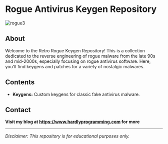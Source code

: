 # Rogue Antivirus Keygen Repository

![rogue3](https://github.com/user-attachments/assets/43a0db22-e1db-4986-8746-f8dfc6a2d804)

## About
Welcome to the Retro Rogue Keygen Repository! This is a collection dedicated to the reverse engineering of rogue malware from the late 90s and mid-2000s, especially focusing on rogue antivirus software. Here, you'll find keygens and patches for a variety of nostalgic malwares.

## Contents
- **Keygens:** Custom keygens for classic fake antivirus malware.

## Contact
**Visit my blog at https://www.hardlyprogramming.com for more**

---

*Disclaimer: This repository is for educational purposes only.*

